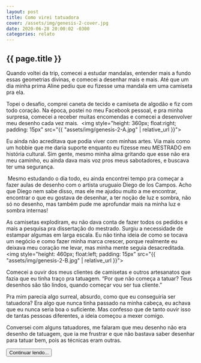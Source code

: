 ```yaml
---
layout: post
title: Como virei tatuadora
cover: /assets/img/genesis-2-cover.jpg
date: 2020-06-28 20:00:02 -0300
categories: relato
---
```


## {{ page.title }}

Quando voltei da trip, comecei a estudar mandalas, entender mais a fundo essas geometrias divinas, e comecei a desenhar mais e mais. Até que um dia minha prima Aline pediu que eu fizesse uma mandala em uma camiseta pra ela.⁣
⁣

Topei o desafio, comprei caneta de tecido e camiseta de algodão e fiz com todo coração. Na época, postei no meu Facebook pessoal, e pra minha surpresa, comecei a receber muitas encomendas e comecei a desenvolver meu desenho cada vez mais.⁣
⁣
<img style="height: 360px; float:right; padding: 15px" src="{{ "assets/img/genesis-2-A.jpg" | relative_url }}">

Eu ainda não acreditava que podia viver com minhas artes. Via mais como um hobbie que me daria suporte enquanto eu fizesse meu MESTRADO em história cultural. Sim gente, mesmo minha alma gritando que esse não era meu caminho, eu ainda dava mais voz pros meus sabotadores, e buscava ter uma segurança.⁣

⁣
Mesmo estudando o dia todo, eu ainda encontrei tempo pra começar a fazer aulas de desenho com o artista uruguaio Diego de los Campos. Acho que Diego nem sabe disso, mas ele me ajudou muito a me encontrar, encontrar o que eu gostava de desenhar, a ter noção de luz e sombra, não só no desenho, mas também pude me aprofundar mais na minha luz e sombra internas!⁣
⁣

As camisetas explodiram, eu não dava conta de fazer todos os pedidos e mais a pesquisa pra dissertação do mestrado. Surgiu a necessidade de estampar algumas em larga escala.⁣ Eu não tinha ideia de como se tocava um negócio e como fazer minha marca crescer, porque realmente eu deixava meu coração me levar, mas minha mente seguia desacreditada.⁣
⁣
<img style="height: 460px; float:left; padding: 15px" src="{{ "assets/img/genesis-2-B.jpg" | relative_url }}">

Comecei a ouvir dos meus clientes de camisetas e outros artesanatos que fazia que eu tinha traço pra tatuagem. “Por que não começa a tatuar? Teus desenhos são tão lindos, quando começar vou ser tua cliente.”⁣
⁣

Pra mim parecia algo surreal, absurdo, como que eu conseguiria ser tatuadora? Era algo que nunca tinha passado na minha cabeça, eu achava que eu nunca seria boa o suficiente. Mas confesso que de tanto ouvir isso de tantas pessoas diferentes, a ideia começou a mexer comigo.⁣
⁣

Conversei com alguns tatuadores, me falaram que meu desenho não era desenho de tatuagem, que ia me frustrar e que não bastava saber desenhar para tatuar bem, pois as técnicas eram outras.⁣


<a href="{% post_url 2020-06-28-la-loba-studio %}">
    <button type="button" class="btn btn-dark">Continuar lendo...</button>
</a>
